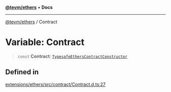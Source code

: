 [**@tevm/ethers**](../README.md) • **Docs**

***

[@tevm/ethers](../globals.md) / Contract

# Variable: Contract

> `const` **Contract**: [`TypesafeEthersContractConstructor`](../type-aliases/TypesafeEthersContractConstructor.md)

## Defined in

[extensions/ethers/src/contract/Contract.d.ts:27](https://github.com/qbzzt/tevm-monorepo/blob/main/extensions/ethers/src/contract/Contract.d.ts#L27)
